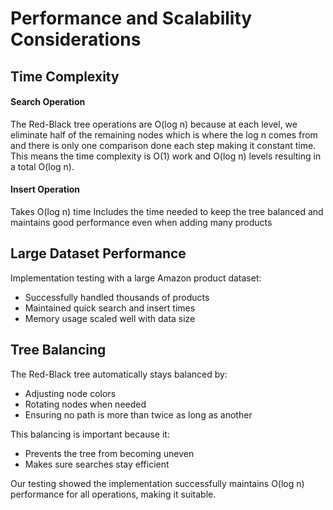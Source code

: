 # Performance and Scalability Considerations
## Time Complexity

#### Search Operation
The Red-Black tree operations are O(log n) because at each level, we eliminate half of the remaining nodes which is where the log n comes from and there is only one comparison done each step making it constant time. This means the time complexity is O(1) work and O(log n) levels resulting in a total O(log n).

#### Insert Operation
Takes O(log n) time
Includes the time needed to keep the tree balanced and maintains good performance even when adding many products

## Large Dataset Performance
Implementation testing with a large Amazon product dataset:
- Successfully handled thousands of products
- Maintained quick search and insert times
- Memory usage scaled well with data size

## Tree Balancing
The Red-Black tree automatically stays balanced by:
- Adjusting node colors
- Rotating nodes when needed
- Ensuring no path is more than twice as long as another

This balancing is important because it:
- Prevents the tree from becoming uneven
- Makes sure searches stay efficient

Our testing showed the implementation successfully maintains O(log n) performance for all operations, making it suitable.
